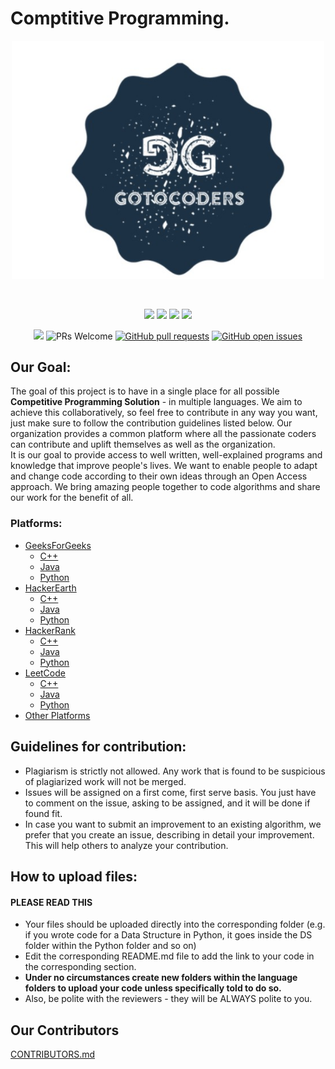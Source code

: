 # Comptitive Programming.

<p align="center">
<img src="https://github.com/GoTo-Coders/GoTo-Coders.github.io/blob/main/logo.jpg" width="500px">
</p>

<br>
<p align="center">
<img src="https://img.shields.io/badge/C-00599C?style=for-the-badge&logo=c&logoColor=orange">
<img src="https://img.shields.io/badge/C%2B%2B-00599C?style=for-the-badge&logo=c%2B%2B&logoColor=orange">
<img src="https://img.shields.io/badge/Java-ED8B00?style=for-the-badge&logo=java&logoColor=white">
<img src="https://img.shields.io/badge/Python-FFD43B?style=for-the-badge&logo=python&logoColor=darkgreen">
</p>
<p align="center">
<a href="https://github.com/GoTo-Coders/Competitive-Programming/blob/main/LICENSE.md" target="_blank"><img src="https://img.shields.io/github/license/GoTo-Coders/Competitive-Programming?style=for-the-badge" /></a> 
<img src="https://img.shields.io/badge/PRs-welcome-brightgreen.svg?style=for-the-badge" alt="PRs Welcome"/> 
<a href="https://github.com/GoTo-Coders/Competitive-Programming/pulls" target="_blank"> <img alt="GitHub pull requests" src="https://img.shields.io/github/issues-pr/GoTo-Coders/Competitive-Programming?style=for-the-badge" /></a> 
<a href="https://github.com/GoTo-Coders/Competitive-Programming/issues" target="_blank"><img alt="GitHub open issues" src="https://img.shields.io/github/issues/GoTo-Coders/Competitive-Programming?style=for-the-badge" /></a>
</p>
  
## Our Goal:
The goal of this project is to have in a single place for all possible **Competitive Programming Solution** - in multiple languages. 
We aim to achieve this collaboratively, so feel free to contribute in any way you want, just make sure to follow the contribution guidelines listed below.
Our organization provides a common platform where all the passionate coders can contribute and uplift themselves as well as the organization.  
It is our goal to provide access to well written, well-explained programs and knowledge that improve people's lives. 
We want to enable people to adapt and change code according to their own ideas through an Open Access approach. 
We bring amazing people together to code algorithms and share our work for the benefit of all.

### Platforms:
  - [GeeksForGeeks](/GeeksForGeeks)
      - [C++](https://github.com/GoTo-Coders/Competitive-Programming/tree/main/GeeksForGeeks/C%20Plus%20Plus)
      - [Java](/GeeksForGeeks/Java)
      - [Python](/GeeksForGeeks/Python)
  - [HackerEarth](/HackerEarth)
      - [C++](https://github.com/GoTo-Coders/Competitive-Programming/tree/main/HackerEarth/C%20Plus%20Plus)
      - [Java](/HackerEarth/Java)
      - [Python](/HackerEarth/Python)
  - [HackerRank](/HackerRank)
      - [C++](https://github.com/GoTo-Coders/Competitive-Programming/tree/main/HackerRank/C%20Plus%20Plus)
      - [Java](/HackerRank/Java)
      - [Python](/HackerRank/Python)
  - [LeetCode](/LeetCode)
      - [C++](https://github.com/GoTo-Coders/Competitive-Programming/tree/main/LeetCode/C%20Plus%20Plus)
      - [Java](/LeetCode/Java)
      - [Python](/LeetCode/Python)
  - [Other Platforms](/Others)

## Guidelines for contribution:
- Plagiarism is strictly not allowed. Any work that is found to be suspicious of plagiarized work will not be merged.
- Issues will be assigned on a first come, first serve basis. You just have to comment on the issue, asking to be assigned, and it will be done if found fit.
- In case you want to submit an improvement to an existing algorithm, we prefer that you create an issue, describing in detail your improvement. This will help others to analyze 
your contribution.

## How to upload files:
#### PLEASE READ THIS
- Your files should be uploaded directly into the corresponding folder (e.g. if you wrote code for a Data Structure in Python, it goes inside the DS folder 
within the Python folder and so on)
- Edit the corresponding README.md file to add the link to your code in the corresponding section.
- **Under no circumstances create new folders within the language folders to upload your code unless specifically told to do so.**
- Also, be polite with the reviewers - they will be ALWAYS polite to you.

## Our Contributors

[CONTRIBUTORS.md](https://github.com/GoTo-Coders/Competitive-Programming/blob/main/CONTRIBUTORS.md)


